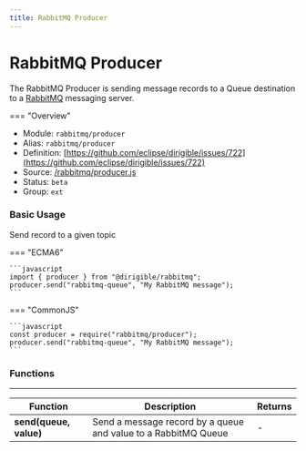 ```yaml
---
title: RabbitMQ Producer
---
```


RabbitMQ Producer
===

The RabbitMQ Producer is sending message records to a Queue destination to a [RabbitMQ](https://www.rabbitmq.com/) messaging server.

=== "Overview"
- Module: `rabbitmq/producer`
- Alias: `rabbitmq/producer`
- Definition: [https://github.com/eclipse/dirigible/issues/722](https://github.com/eclipse/dirigible/issues/722)
- Source: [/rabbitmq/producer.js](https://github.com/eclipse/dirigible/tree/master/components/api-rabbitmq/src/main/resources/META-INF/dirigible/rabbitmq/producer.js)
- Status: `beta`
- Group: `ext`


### Basic Usage

Send record to a given topic

=== "ECMA6"

    ```javascript
    import { producer } from "@dirigible/rabbitmq";
    producer.send("rabbitmq-queue", "My RabbitMQ message");
    ```

=== "CommonJS"

    ```javascript
    const producer = require("rabbitmq/producer");
    producer.send("rabbitmq-queue", "My RabbitMQ message");
    ```


### Functions
---

Function     | Description | Returns
------------ | ----------- | --------
**send(queue, value)**   | Send a message record by a queue and value to a RabbitMQ Queue | *-*
